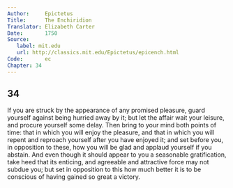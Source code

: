 ```yaml
---
Author:     Epictetus  
Title:      The Enchiridion  
Translator: Elizabeth Carter  
Date:       1750  
Source:
   label: mit.edu
   url: http://classics.mit.edu/Epictetus/epicench.html
Code:       ec  
Chapter: 34
---
```

##  34

If you are struck by the appearance of any promised pleasure, guard yourself
against being hurried away by it; but let the affair wait your leisure, and
procure yourself some delay. Then bring to your mind both points of time: that
in which you will enjoy the pleasure, and that in which you will repent and
reproach yourself after you have enjoyed it; and set before you, in opposition
to these, how you will be glad and applaud yourself if you abstain. And even
though it should appear to you a seasonable gratification, take heed that its
enticing, and agreeable and attractive force may not subdue you; but set in
opposition to this how much better it is to be conscious of having gained so
great a victory.


